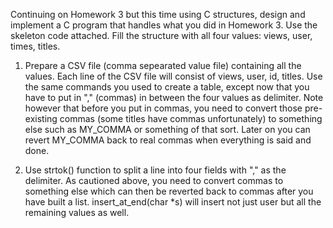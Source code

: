 Continuing on Homework 3 but this time using C structures, design and implement a C program that handles what you did in Homework 3. Use the skeleton code attached. Fill the structure with all four values: views, user, times, titles.

1. Prepare a CSV file (comma sepearated value file) containing all the values. Each line of the CSV file will consist of views, user, id, titles. Use the same commands you used to create a table, except now that you have to put in "," (commas) in between the four values as delimiter. Note however that before you put in commas, you need to convert those pre-existing commas (some titles have commas unfortunately) to something else such as MY_COMMA or something of that sort. Later on you can revert MY_COMMA back to real commas when everything is said and done.

2. Use strtok() function to split a line into four fields with "," as the delimiter. As cautioned above, you need to convert commas to something else which can then be reverted back to commas after you have built a list.
insert_at_end(char *s) will insert not just user but all the remaining values as well.
